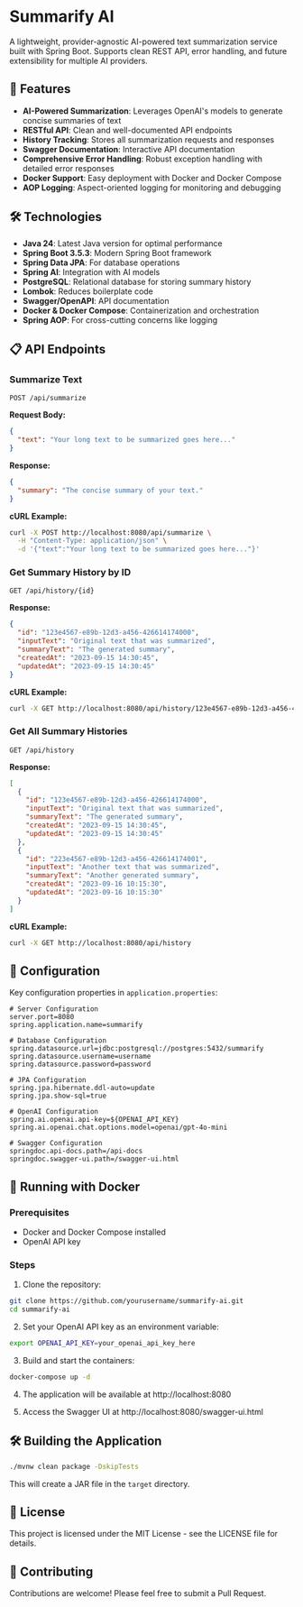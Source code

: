 # Summarify AI

A lightweight, provider-agnostic AI-powered text summarization service built with Spring Boot. Supports clean REST API, error handling, and future extensibility for multiple AI providers.

## 🚀 Features

- **AI-Powered Summarization**: Leverages OpenAI's models to generate concise summaries of text
- **RESTful API**: Clean and well-documented API endpoints
- **History Tracking**: Stores all summarization requests and responses
- **Swagger Documentation**: Interactive API documentation
- **Comprehensive Error Handling**: Robust exception handling with detailed error responses
- **Docker Support**: Easy deployment with Docker and Docker Compose
- **AOP Logging**: Aspect-oriented logging for monitoring and debugging

## 🛠️ Technologies

- **Java 24**: Latest Java version for optimal performance
- **Spring Boot 3.5.3**: Modern Spring Boot framework
- **Spring Data JPA**: For database operations
- **Spring AI**: Integration with AI models
- **PostgreSQL**: Relational database for storing summary history
- **Lombok**: Reduces boilerplate code
- **Swagger/OpenAPI**: API documentation
- **Docker & Docker Compose**: Containerization and orchestration
- **Spring AOP**: For cross-cutting concerns like logging

## 📋 API Endpoints

### Summarize Text

```
POST /api/summarize
```

**Request Body:**

```json
{
  "text": "Your long text to be summarized goes here..."
}
```

**Response:**

```json
{
  "summary": "The concise summary of your text."
}
```

**cURL Example:**

```bash
curl -X POST http://localhost:8080/api/summarize \
  -H "Content-Type: application/json" \
  -d '{"text":"Your long text to be summarized goes here..."}'
```

### Get Summary History by ID

```
GET /api/history/{id}
```

**Response:**

```json
{
  "id": "123e4567-e89b-12d3-a456-426614174000",
  "inputText": "Original text that was summarized",
  "summaryText": "The generated summary",
  "createdAt": "2023-09-15 14:30:45",
  "updatedAt": "2023-09-15 14:30:45"
}
```

**cURL Example:**

```bash
curl -X GET http://localhost:8080/api/history/123e4567-e89b-12d3-a456-426614174000
```

### Get All Summary Histories

```
GET /api/history
```

**Response:**

```json
[
  {
    "id": "123e4567-e89b-12d3-a456-426614174000",
    "inputText": "Original text that was summarized",
    "summaryText": "The generated summary",
    "createdAt": "2023-09-15 14:30:45",
    "updatedAt": "2023-09-15 14:30:45"
  },
  {
    "id": "223e4567-e89b-12d3-a456-426614174001",
    "inputText": "Another text that was summarized",
    "summaryText": "Another generated summary",
    "createdAt": "2023-09-16 10:15:30",
    "updatedAt": "2023-09-16 10:15:30"
  }
]
```

**cURL Example:**

```bash
curl -X GET http://localhost:8080/api/history
```

## 🔧 Configuration

Key configuration properties in `application.properties`:

```properties
# Server Configuration
server.port=8080
spring.application.name=summarify

# Database Configuration
spring.datasource.url=jdbc:postgresql://postgres:5432/summarify
spring.datasource.username=username
spring.datasource.password=password

# JPA Configuration
spring.jpa.hibernate.ddl-auto=update
spring.jpa.show-sql=true

# OpenAI Configuration
spring.ai.openai.api-key=${OPENAI_API_KEY}
spring.ai.openai.chat.options.model=openai/gpt-4o-mini

# Swagger Configuration
springdoc.api-docs.path=/api-docs
springdoc.swagger-ui.path=/swagger-ui.html
```

## 🐳 Running with Docker

### Prerequisites

- Docker and Docker Compose installed
- OpenAI API key

### Steps

1. Clone the repository:

```bash
git clone https://github.com/yourusername/summarify-ai.git
cd summarify-ai
```

2. Set your OpenAI API key as an environment variable:

```bash
export OPENAI_API_KEY=your_openai_api_key_here
```

3. Build and start the containers:

```bash
docker-compose up -d
```

4. The application will be available at http://localhost:8080

5. Access the Swagger UI at http://localhost:8080/swagger-ui.html

## 🛠️ Building the Application

```bash
./mvnw clean package -DskipTests
```

This will create a JAR file in the `target` directory.

## 📝 License

This project is licensed under the MIT License - see the LICENSE file for details.

## 🤝 Contributing

Contributions are welcome! Please feel free to submit a Pull Request.
